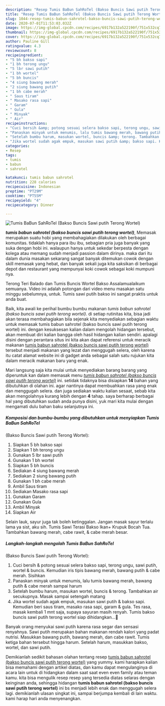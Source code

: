 ```yaml
---
description: "Resep Tumis BaBun SahRoTel (Bakso Buncis Sawi putih Terong Wortel), Anti Gagal"
title: "Resep Tumis BaBun SahRoTel (Bakso Buncis Sawi putih Terong Wortel), Anti Gagal"
slug: 1044-resep-tumis-babun-sahrotel-bakso-buncis-sawi-putih-terong-wortel-anti-gagal
date: 2020-07-01T11:53:03.032Z
image: https://img-global.cpcdn.com/recipes/6917b132a522190f/751x532cq70/tumis-babun-sahrotel-bakso-buncis-sawi-putih-terong-wortel-foto-resep-utama.jpg
thumbnail: https://img-global.cpcdn.com/recipes/6917b132a522190f/751x532cq70/tumis-babun-sahrotel-bakso-buncis-sawi-putih-terong-wortel-foto-resep-utama.jpg
cover: https://img-global.cpcdn.com/recipes/6917b132a522190f/751x532cq70/tumis-babun-sahrotel-bakso-buncis-sawi-putih-terong-wortel-foto-resep-utama.jpg
author: Pauline Gill
ratingvalue: 4.3
reviewcount: 8
recipeingredient:
- "5 bh bakso sapi"
- "1 bh terong ungu"
- "5 lbr sawi putih"
- "1 bh wortel"
- "5 bh buncis"
- "4 siung bawang merah"
- "2 siung bawang putih"
- "1 bh cabe merah"
- " Saus tiram"
- " Masako rasa sapi"
- " Garam"
- " Gula"
- " Minyak"
- " Air"
recipeinstructions:
- "Cuci bersih &amp; potong sesuai selera bakso sapi, terong ungu, sawi putih, wortel &amp; buncis. Kemudian iris tipis bawang merah, bawang putih &amp; cabe merah. Sisihkan"
- "Panaskan minyak untuk menumis, lalu tumis bawang merah, bawang putih &amp; cabe merah sampai harum"
- "Setelah bumbu harum, masukan wortel, buncis &amp; terong. Tambahkan air secukupnya. Masak sampai setengah matang"
- "Jika wortel sudah agak empuk, masukan sawi putih &amp; bakso sapi. Kemudian beri saus tiram, masako rasa sapi, garam &amp; gula. Tes rasa, masak kembali 1 mnt saja, supaya sayuran masih renyah. Tumis bakso buncis sawi putih terong wortel siap dihidangkan...🤤"
categories:
- Resep
tags:
- tumis
- babun
- sahrotel

katakunci: tumis babun sahrotel 
nutrition: 228 calories
recipecuisine: Indonesian
preptime: "PT29M"
cooktime: "PT55M"
recipeyield: "4"
recipecategory: Dinner

---
```



![Tumis BaBun SahRoTel
(Bakso Buncis Sawi putih Terong Wortel)](https://img-global.cpcdn.com/recipes/6917b132a522190f/751x532cq70/tumis-babun-sahrotel-bakso-buncis-sawi-putih-terong-wortel-foto-resep-utama.jpg)

<b><i>tumis babun sahrotel
(bakso buncis sawi putih terong wortel)</i></b>, Memasak merupakan suatu hobi yang membahagiakan dilakukan oleh berbagai komunitas. tidaklah hanya para ibu ibu, sebagian pria juga banyak yang suka dengan hobi ini. walaupun hanya untuk sekedar berpesta dengan kolega atau memang sudah menjadi passion dalam dirinya. maka dari itu dalam dunia masakan sekarang sangat banyak ditemukan cowok dengan skill memasak yang hebat, dan banyak sekali juga kita saksikan di berbagai depot dan restaurant yang mempunyai koki cowok sebagai koki mumpuni nya.

Terong Teri Balado dan Tumis Buncis Wortel Bakso Assalamualaikum semuanya. Video ini adalah potongan dari video menu masakan satu minggu sebelumnya, untuk. Tumis sawi putih bakso ini sangat praktis untuk anda buat.

Baik, kita awali ke perihal bumbu bumbu makanan <i>tumis babun sahrotel
(bakso buncis sawi putih terong wortel)</i>. di setiap rutinitas kita, bisa jadi akan terasa membahagiakan bila sejenak kita menyediakan sebagian waktu untuk memasak tumis babun sahrotel
(bakso buncis sawi putih terong wortel) ini. dengan kesuksesan kalian dalam mengolah hidangan tersebut, akan membuat diri kalian bangga oleh hasil hidangan kalian sendiri. apalagi disini dengan perantara situs ini kita akan dapat referensi untuk meracik makanan <u>tumis babun sahrotel
(bakso buncis sawi putih terong wortel)</u> tersebut menjadi makanan yang lezat dan menggugah selera, oleh karena itu catat alamat website ini di gadget anda sebagai salah satu rujukan kita dalam meracik makanan baru yang enak.


Mari langsung saja kita mulai untuk menyediakan barang barang yang diperuntuk kan dalam memasak menu <u><i>tumis babun sahrotel
(bakso buncis sawi putih terong wortel)</i></u> ini. setidak tidaknya bisa disiapkan <b>14</b> bahan yang dibutuhkan di olahan ini. agar nantinya dapat membuahkan rasa yang enak dan menggugah selera. dan juga sediakan waktu kalian sesaat, sebab kita akan mengolahnya kurang lebih dengan <b>4</b> tahap. saya berharap berbagai hal yang dibutuhkan sudah anda punya disini, yuk mari kita mulai dengan mengamati dulu bahan baku selanjutnya ini.

<!--inarticleads1-->

##### Komposisi dan bumbu-bumbu yang dibutuhkan untuk menyiapkan Tumis BaBun SahRoTel
(Bakso Buncis Sawi putih Terong Wortel):

1. Siapkan 5 bh bakso sapi
1. Siapkan 1 bh terong ungu
1. Gunakan 5 lbr sawi putih
1. Gunakan 1 bh wortel
1. Siapkan 5 bh buncis
1. Sediakan 4 siung bawang merah
1. Sediakan 2 siung bawang putih
1. Gunakan 1 bh cabe merah
1. Ambil  Saus tiram
1. Sediakan  Masako rasa sapi
1. Gunakan  Garam
1. Gunakan  Gula
1. Ambil  Minyak
1. Siapkan  Air


Selain lauk, sayur juga tak boleh ketinggalan. Jangan masak sayur terlalu lama ya sist, aku sih. Tumis Sawi Terasi Bakso Ikan+ Krupuk Bocah Tua. Tambahkan bawang merah, cabe rawit, &amp; cabe merah besar. 

<!--inarticleads2-->

##### Langkah-langkah mengolah Tumis BaBun SahRoTel
(Bakso Buncis Sawi putih Terong Wortel):

1. Cuci bersih &amp; potong sesuai selera bakso sapi, terong ungu, sawi putih, wortel &amp; buncis. Kemudian iris tipis bawang merah, bawang putih &amp; cabe merah. Sisihkan
1. Panaskan minyak untuk menumis, lalu tumis bawang merah, bawang putih &amp; cabe merah sampai harum
1. Setelah bumbu harum, masukan wortel, buncis &amp; terong. Tambahkan air secukupnya. Masak sampai setengah matang
1. Jika wortel sudah agak empuk, masukan sawi putih &amp; bakso sapi. Kemudian beri saus tiram, masako rasa sapi, garam &amp; gula. Tes rasa, masak kembali 1 mnt saja, supaya sayuran masih renyah. Tumis bakso buncis sawi putih terong wortel siap dihidangkan...🤤


Banyak orang menyukai sawi putih karena rasa segar dan sensasi renyahnya. Sawi putih merupakan bahan makanan rendah kalori yang padat nutrisi. Masukkan bawang putih, bawang merah, dan cabe rawit. Tumis ketiga bahan tersebut hingga harum. Setelah harum, masukkan bakso, wortel, dan sawi putih. 

Demikianlah sedikit bahasan olahan tentang resep <u>tumis babun sahrotel
(bakso buncis sawi putih terong wortel)</u> yang yummy. kami harapkan kalian bisa memahami dengan artikel diatas, dan kamu dapat mengulanginya di acara lain untuk di hidangkan dalam saat saat even even family atau teman kamu. kita bisa mengulik resep resep yang tersedia diatas selaras dengan keinginan anda, sehingga hidangan <b>tumis babun sahrotel
(bakso buncis sawi putih terong wortel)</b> ini bs menjadi lebih enak dan menggugah selera lagi. demikianlah ulasan singkat ini, sampai berjumpa kembali di lain waktu. kami harap hari anda menyenangkan.
